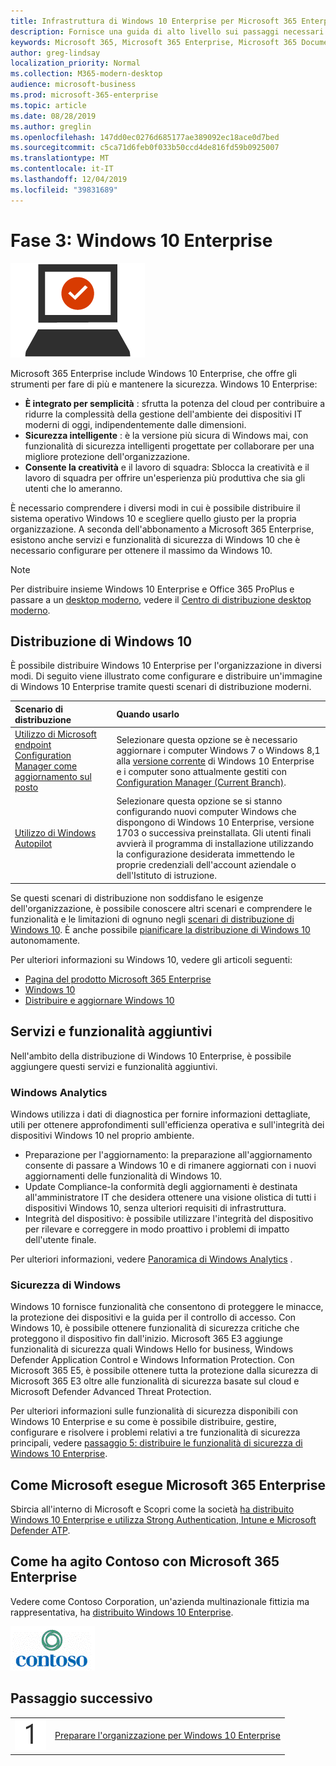 ```yaml
---
title: Infrastruttura di Windows 10 Enterprise per Microsoft 365 Enterprise
description: Fornisce una guida di alto livello sui passaggi necessari per distribuire Windows 10 Enterprise sui PC come parte di Microsoft 365 Enterprise.
keywords: Microsoft 365, Microsoft 365 Enterprise, Microsoft 365 Documentation, Windows 10 Enterprise, distribuzione
author: greg-lindsay
localization_priority: Normal
ms.collection: M365-modern-desktop
audience: microsoft-business
ms.prod: microsoft-365-enterprise
ms.topic: article
ms.date: 08/28/2019
ms.author: greglin
ms.openlocfilehash: 147dd0ec0276d685177ae389092ec18ace0d7bed
ms.sourcegitcommit: c5ca71d6feb0f033b50ccd4de816fd59b0925007
ms.translationtype: MT
ms.contentlocale: it-IT
ms.lasthandoff: 12/04/2019
ms.locfileid: "39831689"
---
```

# <a name="phase-3-windows-10-enterprise"></a>Fase 3: Windows 10 Enterprise

![Fase 3: Windows 10 Enterprise](./media/deploy-foundation-infrastructure/win10enterprise_icon.png)

Microsoft 365 Enterprise include Windows 10 Enterprise, che offre gli strumenti per fare di più e mantenere la sicurezza. Windows 10 Enterprise:

- **È integrato per semplicità** : sfrutta la potenza del cloud per contribuire a ridurre la complessità della gestione dell'ambiente dei dispositivi IT moderni di oggi, indipendentemente dalle dimensioni.
- **Sicurezza intelligente** : è la versione più sicura di Windows mai, con funzionalità di sicurezza intelligenti progettate per collaborare per una migliore protezione dell'organizzazione.
- **Consente la creatività** e il lavoro di squadra: Sblocca la creatività e il lavoro di squadra per offrire un'esperienza più produttiva che sia gli utenti che lo ameranno.

È necessario comprendere i diversi modi in cui è possibile distribuire il sistema operativo Windows 10 e scegliere quello giusto per la propria organizzazione. A seconda dell'abbonamento a Microsoft 365 Enterprise, esistono anche servizi e funzionalità di sicurezza di Windows 10 che è necessario configurare per ottenere il massimo da Windows 10.

>[!Note]
>Per distribuire insieme Windows 10 Enterprise e Office 365 ProPlus e passare a un [desktop moderno](https://www.microsoft.com/microsoft-365/modern-desktop), vedere il [Centro di distribuzione desktop moderno](https://aka.ms/howtoshift).
>

## <a name="windows-10-deployment"></a>Distribuzione di Windows 10

È possibile distribuire Windows 10 Enterprise per l'organizzazione in diversi modi. Di seguito viene illustrato come configurare e distribuire un'immagine di Windows 10 Enterprise tramite questi scenari di distribuzione moderni.

| Scenario di distribuzione | Quando usarlo |
|:--- |:--- |
| [Utilizzo di Microsoft endpoint Configuration Manager come aggiornamento sul posto](windows10-deploy-inplaceupgrade.md) | Selezionare questa opzione se è necessario aggiornare i computer Windows 7 o Windows 8,1 alla <a href="https://aka.ms/windows-10-release-information" target="_blank">versione corrente</a> di Windows 10 Enterprise e i computer sono attualmente gestiti con <a href="https://aka.ms/introtosccm" target="_blank">Configuration Manager (Current Branch)</a>. |
| [Utilizzo di Windows Autopilot](windows10-deploy-autopilot.md) | Selezionare questa opzione se si stanno configurando nuovi computer Windows che dispongono di Windows 10 Enterprise, versione 1703 o successiva preinstallata. Gli utenti finali avvierà il programma di installazione utilizzando la configurazione desiderata immettendo le proprie credenziali dell'account aziendale o dell'Istituto di istruzione. |

Se questi scenari di distribuzione non soddisfano le esigenze dell'organizzazione, è possibile conoscere altri scenari e comprendere le funzionalità e le limitazioni di ognuno negli [scenari di distribuzione di Windows 10](https://docs.microsoft.com/windows/deployment/windows-10-deployment-scenarios). È anche possibile <a href="https://aka.ms/planforwin10deployment" target="_blank">pianificare la distribuzione di Windows 10</a> autonomamente.

Per ulteriori informazioni su Windows 10, vedere gli articoli seguenti:

- [Pagina del prodotto Microsoft 365 Enterprise](https://www.microsoft.com/microsoft-365/enterprise)
- [Windows 10](https://docs.microsoft.com/windows/windows-10)
- [Distribuire e aggiornare Windows 10](https://docs.microsoft.com/windows/deployment/)


## <a name="additional-services-and-features"></a>Servizi e funzionalità aggiuntivi
Nell'ambito della distribuzione di Windows 10 Enterprise, è possibile aggiungere questi servizi e funzionalità aggiuntivi.

### <a name="windows-analytics"></a>Windows Analytics

Windows utilizza i dati di diagnostica per fornire informazioni dettagliate, utili per ottenere approfondimenti sull'efficienza operativa e sull'integrità dei dispositivi Windows 10 nel proprio ambiente.

* Preparazione per l'aggiornamento: la preparazione all'aggiornamento consente di passare a Windows 10 e di rimanere aggiornati con i nuovi aggiornamenti delle funzionalità di Windows 10. 
* Update Compliance-la conformità degli aggiornamenti è destinata all'amministratore IT che desidera ottenere una visione olistica di tutti i dispositivi Windows 10, senza ulteriori requisiti di infrastruttura.
* Integrità del dispositivo: è possibile utilizzare l'integrità del dispositivo per rilevare e correggere in modo proattivo i problemi di impatto dell'utente finale.

Per ulteriori informazioni, vedere [Panoramica di Windows Analytics](https://docs.microsoft.com/windows/deployment/update/windows-analytics-overview) .

### <a name="windows-security"></a>Sicurezza di Windows

Windows 10 fornisce funzionalità che consentono di proteggere le minacce, la protezione dei dispositivi e la guida per il controllo di accesso. Con Windows 10, è possibile ottenere funzionalità di sicurezza critiche che proteggono il dispositivo fin dall'inizio. Microsoft 365 E3 aggiunge funzionalità di sicurezza quali Windows Hello for business, Windows Defender Application Control e Windows Information Protection. Con Microsoft 365 E5, è possibile ottenere tutta la protezione dalla sicurezza di Microsoft 365 E3 oltre alle funzionalità di sicurezza basate sul cloud e Microsoft Defender Advanced Threat Protection. 

Per ulteriori informazioni sulle funzionalità di sicurezza disponibili con Windows 10 Enterprise e su come è possibile distribuire, gestire, configurare e risolvere i problemi relativi a tre funzionalità di sicurezza principali, vedere [passaggio 5: distribuire le funzionalità di sicurezza di Windows 10 Enterprise](windows10-enable-security-features.md).

## <a name="how-microsoft-does-microsoft-365-enterprise"></a>Come Microsoft esegue Microsoft 365 Enterprise

Sbircia all'interno di Microsoft e Scopri come la società [ha distribuito Windows 10 Enterprise e utilizza Strong Authentication, Intune e Microsoft Defender ATP](https://www.microsoft.com/itshowcase/deploying-and-managing-microsoft-365#primaryR6).

## <a name="how-contoso-did-microsoft-365-enterprise"></a>Come ha agito Contoso con Microsoft 365 Enterprise

Vedere come Contoso Corporation, un'azienda multinazionale fittizia ma rappresentativa, ha [distribuito Windows 10 Enterprise](contoso-win10.md).

![Contoso Corporation](./media/contoso-overview/contoso-icon.png)

## <a name="next-step"></a>Passaggio successivo

|||
|:-------|:-----|
|![Passaggio 1](./media/stepnumbers/Step1.png)| [Preparare l'organizzazione per Windows 10 Enterprise](windows10-prepare-your-org.md) |
